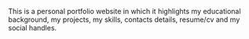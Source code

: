 This is a personal portfolio website in which it highlights my educational background, my projects, my skills, contacts details, resume/cv and my social handles.
